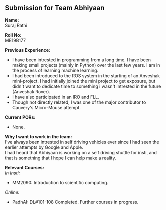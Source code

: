 ## Submission for Team Abhiyaan  
<hl/>

**Name:**  
Suraj Rathi  

**Roll No:**  
ME19B177  

**Previous Experience:**  
<hl/>
- I have been intrested in programming from a long time. I have been making small projects (mainly in Python) over the last few years. I am in the process of learning machine learning.
- I had been introduced to the ROS system in the starting of an Anveshak mini-project. I had initially joined the mini project to get exposure, but didn't want to dedicate time to something i wasn't intrested in the future (Anveshak Rover).
- I have also participated in an IRO and FLL.  
- Though not directly related, I was one of the major contributor to Cauvery's Micro-Mouse attempt.


**Current PORs:**  
<hl/>
- None.

**Why I want to work in the team:**  
<hl/>
I've always been intrested in self driving vehicles ever since I had seen the earlier attempts by Google and Apple.  
I had heard that Abhiyaan is working on a self driving shuttle for insti, and that is something that I hope I can help make a reality.

**Relevant Courses:**  
<hl/>
_In Insti:_
- MM2090: Introduction to scientific computing.

_Online:_
- PadhAI: DL#101-108 Completed. Further courses in progress.

    
